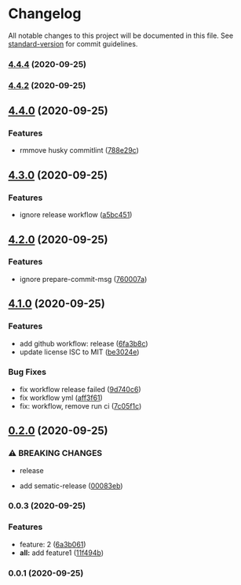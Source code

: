 # Changelog

All notable changes to this project will be documented in this file. See [standard-version](https://github.com/conventional-changelog/standard-version) for commit guidelines.

### [4.4.4](https://github.com/zhangaz1/lerna-release-changelog-demo/compare/v4.4.2...v4.4.4) (2020-09-25)

### [4.4.2](https://github.com/zhangaz1/lerna-release-changelog-demo/compare/v4.4.0...v4.4.2) (2020-09-25)

## [4.4.0](https://github.com/zhangaz1/lerna-release-changelog-demo/compare/v4.3.0...v4.4.0) (2020-09-25)

### Features

- rmmove husky commitlint ([788e29c](https://github.com/zhangaz1/lerna-release-changelog-demo/commit/788e29cd52f3e8b53797939abb28df37af09fbf8))

## [4.3.0](https://github.com/zhangaz1/lerna-release-changelog-demo/compare/v4.2.0...v4.3.0) (2020-09-25)

### Features

- ignore release workflow ([a5bc451](https://github.com/zhangaz1/lerna-release-changelog-demo/commit/a5bc4515e4bafd9965d313df6b7e1b4c8cfe4240))

## [4.2.0](https://github.com/zhangaz1/lerna-release-changelog-demo/compare/v4.1.0...v4.2.0) (2020-09-25)

### Features

- ignore prepare-commit-msg ([760007a](https://github.com/zhangaz1/lerna-release-changelog-demo/commit/760007afcea99f25fc07dbc204f95877c698e255))

## [4.1.0](https://github.com/zhangaz1/lerna-release-changelog-demo/compare/v0.2.0...v4.1.0) (2020-09-25)

### Features

- add github workflow: release ([6fa3b8c](https://github.com/zhangaz1/lerna-release-changelog-demo/commit/6fa3b8c751a107cebc09c3e184512b42d560f0c8))
- update license ISC to MIT ([be3024e](https://github.com/zhangaz1/lerna-release-changelog-demo/commit/be3024ee4da0d252e0f76fd81c427ab9da2a46f0))

### Bug Fixes

- fix workflow release failed ([9d740c6](https://github.com/zhangaz1/lerna-release-changelog-demo/commit/9d740c6a47437b75be6ee7b0023e67d8906cb2b0))
- fix workflow yml ([aff3f61](https://github.com/zhangaz1/lerna-release-changelog-demo/commit/aff3f6131ec2c17df37633a069d8459fccf8687d))
- fix: workflow, remove run ci ([7c05f1c](https://github.com/zhangaz1/lerna-release-changelog-demo/commit/7c05f1c7b6ff69dc9882ba9d5369c6ed63a15820))

## [0.2.0](https://github.com/zhangaz1/lerna-release-changelog-demo/compare/v0.0.3...v0.2.0) (2020-09-25)

### ⚠ BREAKING CHANGES

- release

- add sematic-release ([00083eb](https://github.com/zhangaz1/lerna-release-changelog-demo/commit/00083eb94a3737c9b7350d17288ffc90d2ff4b58))

### 0.0.3 (2020-09-25)

### Features

- feature: 2 ([6a3b061](https://github.com/zhangaz1/lerna-release-changelog-demo/commit/6a3b061fafdd7868f5384484137dd4199f8b3ddc))
- **all:** add feature1 ([11f494b](https://github.com/zhangaz1/lerna-release-changelog-demo/commit/11f494b353d95aba19b54b7f9365cee5505272fa))

### 0.0.1 (2020-09-25)
